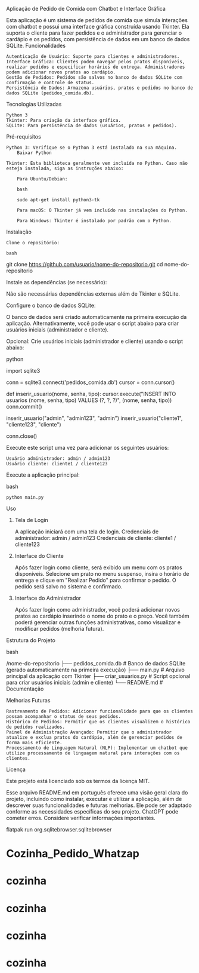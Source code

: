 Aplicação de Pedido de Comida com Chatbot e Interface Gráfica

Esta aplicação é um sistema de pedidos de comida que simula interações com chatbot e possui uma interface gráfica construída usando Tkinter. Ela suporta o cliente para fazer pedidos e o administrador para gerenciar o cardápio e os pedidos, com persistência de dados em um banco de dados SQLite.
Funcionalidades

    Autenticação de Usuário: Suporte para clientes e administradores.
    Interface Gráfica: Clientes podem navegar pelos pratos disponíveis, realizar pedidos e especificar horários de entrega. Administradores podem adicionar novos pratos ao cardápio.
    Gestão de Pedidos: Pedidos são salvos no banco de dados SQLite com confirmação e controle de status.
    Persistência de Dados: Armazena usuários, pratos e pedidos no banco de dados SQLite (pedidos_comida.db).

Tecnologias Utilizadas

    Python 3
    Tkinter: Para criação da interface gráfica.
    SQLite: Para persistência de dados (usuários, pratos e pedidos).

Pré-requisitos

    Python 3: Verifique se o Python 3 está instalado na sua máquina.
        Baixar Python

    Tkinter: Esta biblioteca geralmente vem incluída no Python. Caso não esteja instalada, siga as instruções abaixo:

        Para Ubuntu/Debian:

        bash

        sudo apt-get install python3-tk

        Para macOS: O Tkinter já vem incluído nas instalações do Python.

        Para Windows: Tkinter é instalado por padrão com o Python.

Instalação

    Clone o repositório:

    bash

git clone https://github.com/usuario/nome-do-repositorio.git
cd nome-do-repositorio

Instale as dependências (se necessário):

Não são necessárias dependências externas além de Tkinter e SQLite.

Configure o banco de dados SQLite:

O banco de dados será criado automaticamente na primeira execução da aplicação. Alternativamente, você pode usar o script abaixo para criar usuários iniciais (administrador e cliente).

Opcional: Crie usuários iniciais (administrador e cliente) usando o script abaixo:

python

import sqlite3

conn = sqlite3.connect('pedidos_comida.db')
cursor = conn.cursor()

def inserir_usuario(nome, senha, tipo):
    cursor.execute("INSERT INTO usuarios (nome, senha, tipo) VALUES (?, ?, ?)", (nome, senha, tipo))
    conn.commit()

inserir_usuario("admin", "admin123", "admin")
inserir_usuario("cliente1", "cliente123", "cliente")

conn.close()

Execute este script uma vez para adicionar os seguintes usuários:

    Usuário administrador: admin / admin123
    Usuário cliente: cliente1 / cliente123

Execute a aplicação principal:

bash

    python main.py

Uso
1. Tela de Login

    A aplicação iniciará com uma tela de login.
        Credenciais de administrador: admin / admin123
        Credenciais de cliente: cliente1 / cliente123

2. Interface do Cliente

    Após fazer login como cliente, será exibido um menu com os pratos disponíveis.
    Selecione um prato no menu suspenso, insira o horário de entrega e clique em "Realizar Pedido" para confirmar o pedido.
    O pedido será salvo no sistema e confirmado.

3. Interface do Administrador

    Após fazer login como administrador, você poderá adicionar novos pratos ao cardápio inserindo o nome do prato e o preço.
    Você também poderá gerenciar outras funções administrativas, como visualizar e modificar pedidos (melhoria futura).

Estrutura do Projeto

bash

/nome-do-repositorio
   ├── pedidos_comida.db         # Banco de dados SQLite (gerado automaticamente na primeira execução)
   ├── main.py                   # Arquivo principal da aplicação com Tkinter
   ├── criar_usuarios.py         # Script opcional para criar usuários iniciais (admin e cliente)
   └── README.md                 # Documentação

Melhorias Futuras

    Rastreamento de Pedidos: Adicionar funcionalidade para que os clientes possam acompanhar o status de seus pedidos.
    Histórico de Pedidos: Permitir que os clientes visualizem o histórico de pedidos realizados.
    Painel de Administração Avançado: Permitir que o administrador atualize e exclua pratos do cardápio, além de gerenciar pedidos de forma mais eficiente.
    Processamento de Linguagem Natural (NLP): Implementar um chatbot que utilize processamento de linguagem natural para interações com os clientes.

Licença

Este projeto está licenciado sob os termos da licença MIT.

Esse arquivo README.md em português oferece uma visão geral clara do projeto, incluindo como instalar, executar e utilizar a aplicação, além de descrever suas funcionalidades e futuras melhorias. Ele pode ser adaptado conforme as necessidades específicas do seu projeto.
ChatGPT pode cometer erros. Considere verificar informações importantes.


flatpak run org.sqlitebrowser.sqlitebrowser
# Cozinha_Pedido_Whatzap
# cozinha
# cozinha
# cozinha
# cozinha

